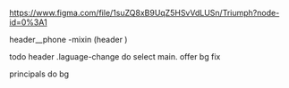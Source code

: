 https://www.figma.com/file/1suZQ8xB9UqZ5HSvVdLUSn/Triumph?node-id=0%3A1

header__phone -mixin (header )

todo
  header .laguage-change do select
  main. offer bg fix
  <!-- main. pluses add pink line at bg -->
  principals do bg
  <!-- license bg fix -->
  <!-- form change title color -->
  <!-- form change select arrow -->
  <!-- videos bg  -->
  
